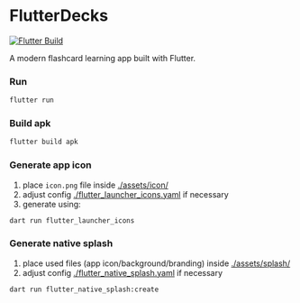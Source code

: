 # FlutterDecks
[![Flutter Build](https://github.com/Bl4ckspell7/FlutterDecks/actions/workflows/build.yaml/badge.svg)](https://github.com/Bl4ckspell7/FlutterDecks/actions/workflows/build.yaml)

A modern flashcard learning app built with Flutter.

### Run
```bash
flutter run
```

### Build apk
```bash
flutter build apk
```

### Generate app icon
1. place `icon.png` file inside [./assets/icon/](./assets/icon/)
2. adjust config [./flutter_launcher_icons.yaml](./flutter_launcher_icons.yaml) if necessary
3. generate using:
```bash
dart run flutter_launcher_icons
```

### Generate native splash
1. place used files (app icon/background/branding) inside [./assets/splash/](./assets/splash/)
2. adjust config [./flutter_native_splash.yaml](./flutter_native_splash.yaml) if necessary
```bash
dart run flutter_native_splash:create
```

